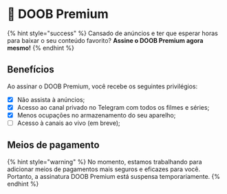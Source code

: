 # 💎 DOOB Premium

{% hint style="success" %}
Cansado de anúncios e ter que esperar horas para baixar o seu conteúdo favorito? **Assine o DOOB Premium agora mesmo!**
{% endhint %}

## Benefícios

Ao assinar o DOOB Premium, você recebe os seguintes privilégios:

* [x] Não assista à anúncios;
* [x] Acesso ao canal privado no Telegram com todos os filmes e séries;
* [x] Menos ocupações no armazenamento do seu aparelho;
* [ ] Acesso à canais ao vivo (em breve);

## Meios de pagamento

{% hint style="warning" %}
No momento, estamos trabalhando para adicionar meios de pagamentos mais seguros e eficazes para você. Portanto, a assinatura DOOB Premium está suspensa temporariamente.
{% endhint %}

